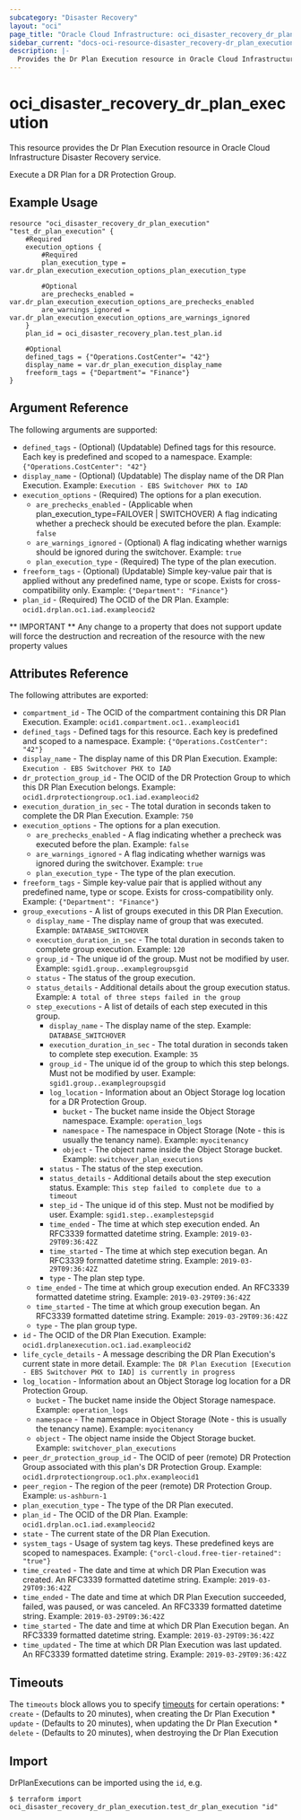```yaml
---
subcategory: "Disaster Recovery"
layout: "oci"
page_title: "Oracle Cloud Infrastructure: oci_disaster_recovery_dr_plan_execution"
sidebar_current: "docs-oci-resource-disaster_recovery-dr_plan_execution"
description: |-
  Provides the Dr Plan Execution resource in Oracle Cloud Infrastructure Disaster Recovery service
---
```


# oci_disaster_recovery_dr_plan_execution
This resource provides the Dr Plan Execution resource in Oracle Cloud Infrastructure Disaster Recovery service.

Execute a DR Plan for a DR Protection Group.

## Example Usage

```hcl
resource "oci_disaster_recovery_dr_plan_execution" "test_dr_plan_execution" {
	#Required
	execution_options {
		#Required
		plan_execution_type = var.dr_plan_execution_execution_options_plan_execution_type

		#Optional
		are_prechecks_enabled = var.dr_plan_execution_execution_options_are_prechecks_enabled
		are_warnings_ignored = var.dr_plan_execution_execution_options_are_warnings_ignored
	}
	plan_id = oci_disaster_recovery_plan.test_plan.id

	#Optional
	defined_tags = {"Operations.CostCenter"= "42"}
	display_name = var.dr_plan_execution_display_name
	freeform_tags = {"Department"= "Finance"}
}
```

## Argument Reference

The following arguments are supported:

* `defined_tags` - (Optional) (Updatable) Defined tags for this resource. Each key is predefined and scoped to a namespace. Example: `{"Operations.CostCenter": "42"}` 
* `display_name` - (Optional) (Updatable) The display name of the DR Plan Execution.  Example: `Execution - EBS Switchover PHX to IAD` 
* `execution_options` - (Required) The options for a plan execution.
	* `are_prechecks_enabled` - (Applicable when plan_execution_type=FAILOVER | SWITCHOVER) A flag indicating whether a precheck should be executed before the plan.  Example: `false` 
	* `are_warnings_ignored` - (Optional) A flag indicating whether warnigs should be ignored during the switchover.  Example: `true` 
	* `plan_execution_type` - (Required) The type of the plan execution. 
* `freeform_tags` - (Optional) (Updatable) Simple key-value pair that is applied without any predefined name, type or scope. Exists for cross-compatibility only. Example: `{"Department": "Finance"}` 
* `plan_id` - (Required) The OCID of the DR Plan.  Example: `ocid1.drplan.oc1.iad.exampleocid2` 


** IMPORTANT **
Any change to a property that does not support update will force the destruction and recreation of the resource with the new property values

## Attributes Reference

The following attributes are exported:

* `compartment_id` - The OCID of the compartment containing this DR Plan Execution.  Example: `ocid1.compartment.oc1..exampleocid1` 
* `defined_tags` - Defined tags for this resource. Each key is predefined and scoped to a namespace. Example: `{"Operations.CostCenter": "42"}` 
* `display_name` - The display name of this DR Plan Execution.  Example: `Execution - EBS Switchover PHX to IAD` 
* `dr_protection_group_id` - The OCID of the DR Protection Group to which this DR Plan Execution belongs.  Example: `ocid1.drprotectiongroup.oc1.iad.exampleocid2` 
* `execution_duration_in_sec` - The total duration in seconds taken to complete the DR Plan Execution.  Example: `750` 
* `execution_options` - The options for a plan execution.
	* `are_prechecks_enabled` - A flag indicating whether a precheck was executed before the plan.  Example: `false` 
	* `are_warnings_ignored` - A flag indicating whether warnigs was ignored during the switchover.  Example: `true` 
	* `plan_execution_type` - The type of the plan execution. 
* `freeform_tags` - Simple key-value pair that is applied without any predefined name, type or scope. Exists for cross-compatibility only. Example: `{"Department": "Finance"}` 
* `group_executions` - A list of groups executed in this DR Plan Execution. 
	* `display_name` - The display name of group that was executed.  Example: `DATABASE_SWITCHOVER` 
	* `execution_duration_in_sec` - The total duration in seconds taken to complete group execution.  Example: `120` 
	* `group_id` - The unique id of the group. Must not be modified by user.  Example: `sgid1.group..examplegroupsgid` 
	* `status` - The status of the group execution. 
	* `status_details` - Additional details about the group execution status.  Example: `A total of three steps failed in the group` 
	* `step_executions` - A list of details of each step executed in this group. 
		* `display_name` - The display name of the step.  Example: `DATABASE_SWITCHOVER` 
		* `execution_duration_in_sec` - The total duration in seconds taken to complete step execution.  Example: `35` 
		* `group_id` - The unique id of the group to which this step belongs. Must not be modified by user.  Example: `sgid1.group..examplegroupsgid` 
		* `log_location` - Information about an Object Storage log location for a DR Protection Group.
			* `bucket` - The bucket name inside the Object Storage namespace.  Example: `operation_logs` 
			* `namespace` - The namespace in Object Storage (Note - this is usually the tenancy name).  Example: `myocitenancy` 
			* `object` - The object name inside the Object Storage bucket.  Example: `switchover_plan_executions` 
		* `status` - The status of the step execution. 
		* `status_details` - Additional details about the step execution status.  Example: `This step failed to complete due to a timeout` 
		* `step_id` - The unique id of this step. Must not be modified by user.  Example: `sgid1.step..examplestepsgid` 
		* `time_ended` - The time at which step execution ended. An RFC3339 formatted datetime string.  Example: `2019-03-29T09:36:42Z` 
		* `time_started` - The time at which step execution began. An RFC3339 formatted datetime string.  Example: `2019-03-29T09:36:42Z` 
		* `type` - The plan step type. 
	* `time_ended` - The time at which group execution ended. An RFC3339 formatted datetime string.  Example: `2019-03-29T09:36:42Z` 
	* `time_started` - The time at which group execution began. An RFC3339 formatted datetime string.  Example: `2019-03-29T09:36:42Z` 
	* `type` - The plan group type. 
* `id` - The OCID of the DR Plan Execution.  Example: `ocid1.drplanexecution.oc1.iad.exampleocid2` 
* `life_cycle_details` - A message describing the DR Plan Execution's current state in more detail.  Example: `The DR Plan Execution [Execution - EBS Switchover PHX to IAD] is currently in progress` 
* `log_location` - Information about an Object Storage log location for a DR Protection Group.
	* `bucket` - The bucket name inside the Object Storage namespace.  Example: `operation_logs` 
	* `namespace` - The namespace in Object Storage (Note - this is usually the tenancy name).  Example: `myocitenancy` 
	* `object` - The object name inside the Object Storage bucket.  Example: `switchover_plan_executions` 
* `peer_dr_protection_group_id` - The OCID of peer (remote) DR Protection Group associated with this plan's DR Protection Group.  Example: `ocid1.drprotectiongroup.oc1.phx.exampleocid1` 
* `peer_region` - The region of the peer (remote) DR Protection Group.  Example: `us-ashburn-1` 
* `plan_execution_type` - The type of the DR Plan executed. 
* `plan_id` - The OCID of the DR Plan.  Example: `ocid1.drplan.oc1.iad.exampleocid2` 
* `state` - The current state of the DR Plan Execution. 
* `system_tags` - Usage of system tag keys. These predefined keys are scoped to namespaces. Example: `{"orcl-cloud.free-tier-retained": "true"}` 
* `time_created` - The date and time at which DR Plan Execution was created. An RFC3339 formatted datetime string.  Example: `2019-03-29T09:36:42Z` 
* `time_ended` - The date and time at which DR Plan Execution succeeded, failed, was paused, or was canceled. An RFC3339 formatted datetime string.  Example: `2019-03-29T09:36:42Z` 
* `time_started` - The date and time at which DR Plan Execution began. An RFC3339 formatted datetime string.  Example: `2019-03-29T09:36:42Z` 
* `time_updated` - The time at which DR Plan Execution was last updated. An RFC3339 formatted datetime string.  Example: `2019-03-29T09:36:42Z` 

## Timeouts

The `timeouts` block allows you to specify [timeouts](https://registry.terraform.io/providers/oracle/oci/latest/docs/guides/changing_timeouts) for certain operations:
	* `create` - (Defaults to 20 minutes), when creating the Dr Plan Execution
	* `update` - (Defaults to 20 minutes), when updating the Dr Plan Execution
	* `delete` - (Defaults to 20 minutes), when destroying the Dr Plan Execution


## Import

DrPlanExecutions can be imported using the `id`, e.g.

```
$ terraform import oci_disaster_recovery_dr_plan_execution.test_dr_plan_execution "id"
```

